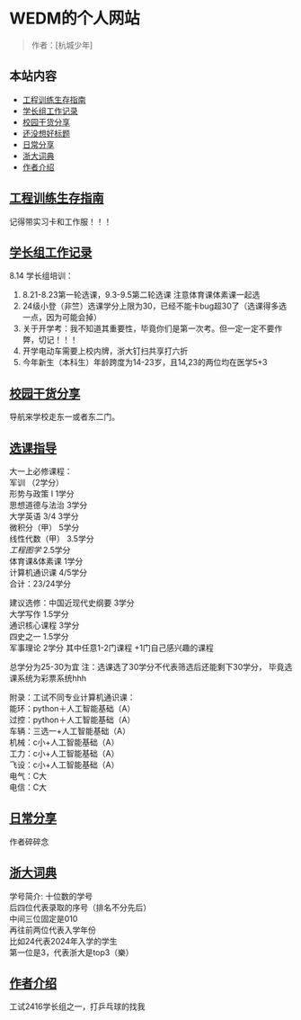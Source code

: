 

# WEDM的个人网站
> 作者：[杭城少年]
## 本站内容

- [工程训练生存指南](/学习路线)
- [学长组工作记录](/有待更新)
- [校园干货分享](/有待加工)
- [还没想好标题](/空空如也)
- [日常分享](/生活碎片)
- [浙大词典](/浙大词典)
- [作者介绍](/作者)


## [工程训练生存指南](/学习路线)

记得带实习卡和工作服！！！

## [学长组工作记录](/有待更新)

8.14 学长组培训：
1. 8.21-8.23第一轮选课，9.3-9.5第二轮选课 注意体育课体素课一起选
2. 24级小登（非竺）选课学分上限为30，已经不能卡bug超30了（选课得多选一点，因为可能会掉）
3. 关于开学考：我不知道其重要性，毕竟你们是第一次考。但一定一定不要作弊，切记！！！
4. 开学电动车需要上校内牌，浙大钉扫共享打六折
5. 今年新生（本科生）年龄跨度为14-23岁，且14,23的两位均在医学5+3
   


## [校园干货分享](/有待加工)

导航来学校走东一或者东二门。

## [选课指导](/参考即可)

大一上必修课程：                                     
军训                （2学分）                     
形势与政策 I          1学分                      
思想道德与法治         3学分                     
大学英语  3/4         3学分                     
微积分（甲）          5学分                     
线性代数（甲）        3.5学分                    
*工程图学*            2.5学分                  
体育课&体素课         1学分  
计算机通识课          4/5学分  
合计：23/24学分

建议选修：中国近现代史纲要    3学分  
          大学写作          1.5学分  
          通识核心课程      3学分  
          四史之一          1.5学分  
          军事理论          2学分 
其中任意1-2门课程 +1门自己感兴趣的课程

总学分为25-30为宜
注：选课选了30学分不代表筛选后还能剩下30学分，
毕竟选课系统为彩票系统hhh

附录：工试不同专业计算机通识课：  
能环：python＋人工智能基础（A）  
过控：python＋人工智能基础（A）  
车辆：三选一+人工智能基础（A）  
机械：c小+人工智能基础（A）  
工力：c小+人工智能基础（A）  
飞设：c小+人工智能基础（A）  
电气：C大  
电信：C大


## [日常分享](/生活碎片)

作者碎碎念


## [浙大词典](/浙大词典)

学号简介: 十位数的学号  
后四位代表录取的序号（排名不分先后）  
中间三位固定是010  
再往前两位代表入学年份  
比如24代表2024年入学的学生  
第一位是3，代表浙大是top3（樂）


## [作者介绍](/作者)

工试2416学长组之一，打乒乓球的找我
